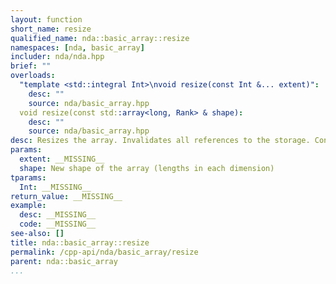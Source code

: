 ```yaml
---
layout: function
short_name: resize
qualified_name: nda::basic_array::resize
namespaces: [nda, basic_array]
includer: nda/nda.hpp
brief: ""
overloads:
  "template <std::integral Int>\nvoid resize(const Int &... extent)":
    desc: ""
    source: nda/basic_array.hpp
  void resize(const std::array<long, Rank> & shape):
    desc: ""
    source: nda/basic_array.hpp
desc: Resizes the array. Invalidates all references to the storage. Content is undefined, makes no copy of previous data.
params:
  extent: __MISSING__
  shape: New shape of the array (lengths in each dimension)
tparams:
  Int: __MISSING__
return_value: __MISSING__
example:
  desc: __MISSING__
  code: __MISSING__
see-also: []
title: nda::basic_array::resize
permalink: /cpp-api/nda/basic_array/resize
parent: nda::basic_array
...
```


